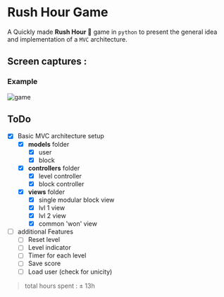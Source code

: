# Rush Hour Game

A Quickly made **Rush Hour 🚗** game in `python` to present the general idea and implementation of a `MVC` architecture. 

## Screen captures :

### Example 
![game](img/rushHour.gif)

## ToDo 
- [X] Basic MVC architecture setup
  - [X] **models** folder
    - [x] user
    - [X] block
  - [X] **controllers** folder
    - [x] level controller
    - [X] block controller
  - [X] **views** folder
    - [X] single modular block view 
    - [X] lvl 1 view
    - [X] lvl 2 view
    - [X] common 'won' view 
- [ ] additional Features
  - [ ] Reset level
  - [ ] Level indicator
  - [ ] Timer for each level
  - [ ] Save score 
  - [ ] Load user (check for unicity)

> total hours spent : ± 13h 

